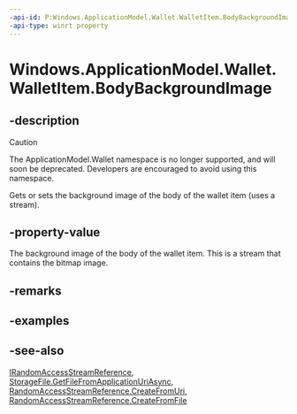 ```yaml
---
-api-id: P:Windows.ApplicationModel.Wallet.WalletItem.BodyBackgroundImage
-api-type: winrt property
---
```


<!-- Property syntax
public Windows.Storage.Streams.IRandomAccessStreamReference BodyBackgroundImage { get;  set; }
-->

# Windows.ApplicationModel.Wallet.WalletItem.BodyBackgroundImage

## -description
> [!CAUTION]
> The ApplicationModel.Wallet namespace is no longer supported, and will soon be deprecated. Developers are encouraged to avoid using this namespace.

Gets or sets the background image of the body of the wallet item (uses a stream).

## -property-value
The background image of the body of the wallet item. This is a stream that contains the bitmap image.

## -remarks

## -examples

## -see-also
[IRandomAccessStreamReference](../windows.storage.streams/irandomaccessstreamreference.md), [StorageFile.GetFileFromApplicationUriAsync](../windows.storage/storagefile_getfilefromapplicationuriasync_1702427701.md), [RandomAccessStreamReference.CreateFromUri](../windows.storage.streams/randomaccessstreamreference_createfromuri_407037831.md), [RandomAccessStreamReference.CreateFromFile](../windows.storage.streams/randomaccessstreamreference_createfromfile_2143564516.md)